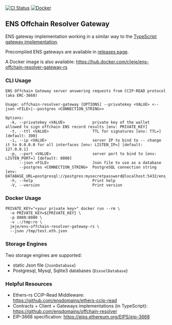 <!-- Badges -->
[![CI Status][ci-badge]][ci-url]
[![Docker][docker-badge]][docker-url]
<!-- [![Crates.io][crates-badge]][crates-url] -->
<!-- [![Docs.rs][docs-badge]][docs-url] -->

<!-- Badge Images -->
[ci-badge]: https://github.com/jeje/ens-offchain-resolver-gateway-rs/actions/workflows/ci.yml/badge.svg
[ci-url]: https://github.com/jeje/ens-offchain-resolver-gateway-rs/actions/workflows/ci.yml
[docker-badge]: https://img.shields.io/badge/docker-%230db7ed.svg?logo=docker&logoColor=white
[docker-url]: https://hub.docker.com/r/jeje/ens-offchain-resolver-gateway-rs
<!-- [crates-badge]: https://img.shields.io/crates/v/ethers-ccip-read.svg -->
<!--[crates-url]: https://crates.io/crates/ethers-ccip-read-->
<!--[docs-badge]: https://docs.rs/ethers-ccip-read/badge.svg-->
<!--[docs-url]: https://docs.rs/ethers-ccip-read-->


## ENS Offchain Resolver Gateway

ENS gateway implementation working in a similar way to the
[TypeScript gateway implementation](https://github.com/ensdomains/offchain-resolver/tree/main/packages/gateway).

Precompiled ENS gateways are available in [releases page](https://github.com/jeje/ens-offchain-resolver-gateway-rs/releases).

A Docker image is also available: https://hub.docker.com/r/jeje/ens-offchain-resolver-gateway-rs

### CLI Usage

```
ENS Offchain Gateway server answering requests from CCIP-READ protocol (aka ERC-3668)

Usage: offchain-resolver-gateway [OPTIONS] --privatekey <VALUE> <--json <FILE>|--postgres <CONNECTION_STRING>>

Options:
  -k, --privatekey <VALUE>            private key of the wallet allowed to sign offchain ENS record results [env: PRIVATE_KEY]
  -t, --ttl <VALUE>                   TTL for signatures [env: TTL=] [default: 300]
  -i, --ip <VALUE>                    server IP to bind to -- change it to 0.0.0.0 for all interfaces [env: LISTEN_IP=] [default: 127.0.0.1]
  -p, --port <VALUE>                  server port to bind to [env: LISTEN_PORT=] [default: 8080]
      --json <FILE>                   Json file to use as a database
      --postgres <CONNECTION_STRING>  PostgreSQL connection string [env: DATABASE_URL=postgresql://postgres:mysecretpassword@localhost:5432/ens_domains]
  -h, --help                          Print help
  -V, --version                       Print version
```

### Docker Usage
```shell
PRIVATE_KEY="<your private key>" docker run --rm \
  -e PRIVATE_KEY=${PRIVATE_KEY} \
  -p 8080:8080 \
  -v .:/tmp:ro \
  jeje/ens-offchain-resolver-gateway-rs \
  --json /tmp/test.eth.json
```

### Storage Engines
Two storage engines are supported:
* static Json file (`JsonDatabase`)
* Postgresql, Mysql, Sqlite3 databases (`DieselDatabase`)

### Helpful Resources

* Ethers-rs CCIP-Read Middleware: https://github.com/ensdomains/ethers-ccip-read
* Contracts + Client + Gateways implementations (in TypeScript): \
  https://github.com/ensdomains/offchain-resolver
* EIP-3668 specification: https://eips.ethereum.org/EIPS/eip-3668